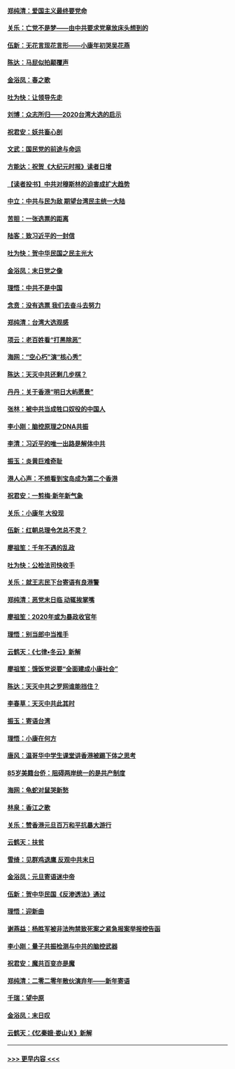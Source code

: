 #### [郑纯清：爱国主义最终要党命](../pages/nsc993/n11802197.md?t=01181533) 
#### [关乐：亡党不是梦——由中共要求党章放床头想到的](../pages/nsc993/n11802156.md?t=01181533) 
#### [伍新：无花言现花言形——小康年初哭吴花燕](../pages/nsc993/n11800044.md?t=01181533) 
#### [陈达：马屁似拍颠覆声](../pages/nsc993/n11800010.md?t=01181533) 
#### [金浴凤：春之歌](../pages/nsc993/n11797687.md?t=01181533) 
#### [吐为快：让领导先走](../pages/nsc993/n11797512.md?t=01181533) 
#### [刘博：众志所归——2020台湾大选的启示](../pages/nsc993/n11796878.md?t=01181533) 
#### [祝君安：妖共畜心剖](../pages/nsc993/n11794273.md?t=01181533) 
#### [文武：国民党的前途与命运](../pages/nsc993/n11794198.md?t=01181533) 
#### [方能达：祝贺《大纪元时报》读者日增](../pages/nsc993/n11793807.md?t=01181533) 
#### [【读者投书】中共对穆斯林的迫害成扩大趋势](../pages/nsc993/n11791371.md?t=01181533) 
#### [中立：中共与民为敌 期望台湾民主统一大陆](../pages/nsc993/n11790392.md?t=01181533) 
#### [苦胆：一张选票的距离](../pages/nsc993/n11788914.md?t=01181533) 
#### [陆客：致习近平的一封信](../pages/nsc993/n11788867.md?t=01181533) 
#### [吐为快：贺中华民国之民主光大](../pages/nsc993/n11788618.md?t=01181533) 
#### [金浴凤：末日党之像](../pages/nsc993/n11787475.md?t=01181533) 
#### [理悟：中共不是中国](../pages/nsc993/n11787463.md?t=01181533) 
#### [念贲：没有选票  我们去奋斗去努力](../pages/nsc993/n11787398.md?t=01181533) 
#### [郑纯清：台湾大选观感](../pages/nsc993/n11786210.md?t=01181533) 
#### [项云：老百姓看“打黑除恶”](../pages/nsc993/n11785398.md?t=01181533) 
#### [海网：“空心朽”演“核心秀”](../pages/nsc993/n11783874.md?t=01181533) 
#### [陈达：天灭中共还剩几步棋？](../pages/nsc993/n11783719.md?t=01181533) 
#### [丹丹：关于香港“明日大屿愿景”](../pages/nsc993/n11783273.md?t=01181533) 
#### [张林：被中共当成牲口奴役的中国人](../pages/nsc993/n11782397.md?t=01181533) 
#### [李小刚：脑控原理之DNA共振](../pages/nsc993/n11780962.md?t=01181533) 
#### [李清：习近平的唯一出路是解体中共](../pages/nsc993/n11780866.md?t=01181533) 
#### [振玉：炎黄巨难奇耻](../pages/nsc993/n11779632.md?t=01181533) 
#### [港人心声：不想看到宝岛成为第二个香港](../pages/nsc993/n11778817.md?t=01181533) 
#### [祝君安：一剪梅‧新年新气象](../pages/nsc993/n11776340.md?t=01181533) 
#### [关乐：小康年 大役现](../pages/nsc993/n11774213.md?t=01181533) 
#### [伍新：红朝总理令怎总不灵？](../pages/nsc993/n11770813.md?t=01181533) 
#### [廖祖笙：千年不遇的乱政](../pages/nsc993/n11770373.md?t=01181533) 
#### [吐为快：公检法司快收手](../pages/nsc993/n11770359.md?t=01181533) 
#### [关乐：就王志民下台寄语有良港警](../pages/nsc993/n11769903.md?t=01181533) 
#### [郑纯清：恶党末日临 动辄挨掌嘴](../pages/nsc993/n11769356.md?t=01181533) 
#### [廖祖笙：2020年或为暴政收官年](../pages/nsc993/n11768216.md?t=01181533) 
#### [理悟：别当郎中当推手](../pages/nsc993/n11768243.md?t=01181533) 
#### [云鹤天：《七律▪冬云》新解](../pages/nsc993/n11768204.md?t=01181533) 
#### [廖祖笙：饿饭党说要“全面建成小康社会”](../pages/nsc993/n11767482.md?t=01181533) 
#### [陈达：天灭中共之罗网谁能挡住？](../pages/nsc993/n11767465.md?t=01181533) 
#### [李春草：天灭中共此其时](../pages/nsc993/n11767452.md?t=01181533) 
#### [振玉：寄语台湾](../pages/nsc993/n11767432.md?t=01181533) 
#### [理悟：小康在何方](../pages/nsc993/n11767394.md?t=01181533) 
#### [唐风：温哥华中学生课堂讲香港被踢下体之思考](../pages/nsc993/n11766848.md?t=01181533) 
#### [85岁美籍台侨：阻碍两岸统一的是共产制度](../pages/nsc993/n11765043.md?t=01181533) 
#### [海网：龟蛇对鼠哭新愁](../pages/nsc993/n11764895.md?t=01181533) 
#### [林泉：香江之歌](../pages/nsc993/n11764415.md?t=01181533) 
#### [关乐：赞香港元旦百万和平抗暴大游行](../pages/nsc993/n11764382.md?t=01181533) 
#### [云鹤天：扶贫](../pages/nsc993/n11764245.md?t=01181533) 
#### [雪绮：见群鸡退鹰  反观中共末日](../pages/nsc993/n11762112.md?t=01181533) 
#### [金浴凤：元旦寄语迷中帝](../pages/nsc993/n11761788.md?t=01181533) 
#### [伍新：贺中华民国《反渗透法》通过](../pages/nsc993/n11761994.md?t=01181533) 
#### [理悟：迎新曲](../pages/nsc993/n11761152.md?t=01181533) 
#### [谢燕益：杨胜军被非法拘禁致死案之紧急报案举报控告函](../pages/nsc993/n11756134.md?t=01181533) 
#### [李小刚：量子共振检测与中共的脑控武器](../pages/nsc993/n11754518.md?t=01181533) 
#### [祝君安：魔共百变亦是魔](../pages/nsc993/n11754469.md?t=01181533) 
#### [郑纯清：二零二零年散伙演弃年——新年寄语](../pages/nsc993/n11754195.md?t=01181533) 
#### [千瑞：望中原](../pages/nsc993/n11754159.md?t=01181533) 
#### [金浴凤：末日叹](../pages/nsc993/n11752359.md?t=01181533) 
#### [云鹤天：《忆秦娥‧娄山关》新解](../pages/nsc993/n11752348.md?t=01181533) 

----
#### [ >>> 更早内容 <<< ](../indexes/nsc993-earlier.md)
